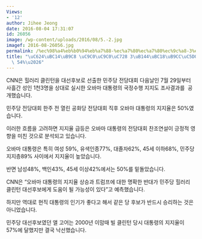 ```yaml
---
Views:
- '12'
author: Jihee Jeong
date: 2016-08-04 17:31:07
id: 26056
image: /wp-content/uploads/2016/08/5.-2.jpg
imagef: 2016-08-26056.jpg
permalink: /%ec%98%a4%eb%b0%94%eb%a7%88-%ec%a7%80%ec%a7%80%ec%9c%a8-3%eb%85%84%eb%b0%98%eb%a7%8c%ec%97%90-%ec%b5%9c%ea%b3%a0-54/
title: "\uC624\uBC14\uB9C8 \uC9C0\uC9C0\uC728 3\uB144\uBC18\uB9CC\uC5D0 \uCD5C\uACE0\
  \ 54%\u2026"
---
```


CNN은 힐러리 클린턴을 대선후보로 선출한 민주당 전당대회 다음날인 7월 29일부터 사흘간 성인 1천3명을 상대로 실시한 오바마 대통령의 국정수행 지지도 조사결과를  공개했습니다.

민주당 전당대회 한주 전 열린 공화당 전당대회 직후 오바마 대통령의 지지율은 50%였습니다.

이러한 흐름을 고려하면 지지율 급등은 오바마 대통령의 전당대회 찬조연설이 긍정적 영향을 미친 것으로 분석되고 있습니다.

오바마 대통령은 특히 여성 59%, 유색인종77%, 대졸자62%, 45세 이하68%, 민주당 지지층89% 사이에서 지지율이 높았습니다.

반면 남성48%, 백인43%, 45세 이상42%에서는 50%를 밑돌았습니다.

CNN은 &#8220;오바마 대통령의 지지율 상승과 트럼프에 대한 명확한 반대가 민주당 힐러리 클린턴 대선후보에게 도움이 될 가능성이 있다&#8221;고 예측했습니다.

하지만 역대로 현직 대통령의 인기가 좋다고 해서 같은 당 후보가 반드시 승리하는 것은 아니었습니다.

민주당 대선후보였던 앨 고어는 2000년 이맘때 빌 클린턴 당시 대통령의 지지율이 57%에 달했지만 결국 낙선했습니다.

&nbsp;